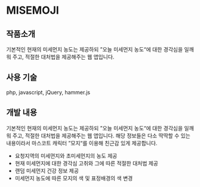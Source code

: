 # MISEMOJI
## 작품소개
기본적인 현재의 미세먼지 농도는 제공하되 ”오늘 미세먼지 농도“에 대한 경각심을 일깨워 주고, 적절한 대처법을 제공해주는 웹 앱입니다.
## 사용 기술
php, javascript, jQuery, hammer.js
## 개발 내용
기본적인 현재의 미세먼지 농도는 제공하되 ”오늘 미세먼지 농도“에 대한 경각심을 일깨워 주고, 적절한 대처법을 제공해주는 웹 앱입니다. 해당 정보들은 다소 딱딱할 수 있는 내용이라서 마스코트 캐릭터 ”모지“를 이용해 친근감 있게 제공합니다.
- 요청지역의 미세먼지와 초미세먼지의 농도 제공
- 현재 미세먼지에 대한 경각심 고취와 그에 따른 적절한 대처법 제공
- 랜덤 미세먼지 건강 정보 제공
- 미세먼지 농도에 따른 모지의 색 및 표정배경의 색 변경
